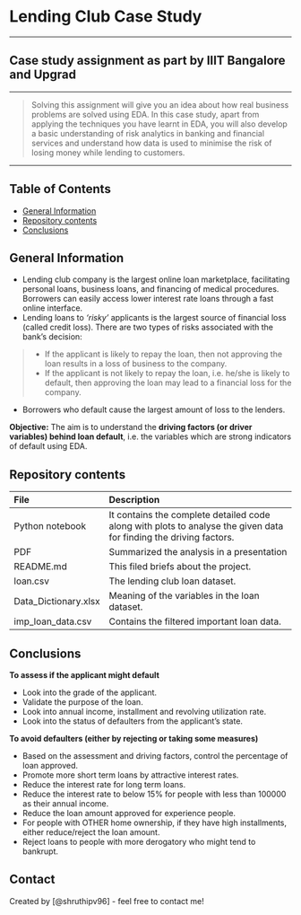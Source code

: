 # Lending Club Case Study
---
## Case study assignment as part by IIIT Bangalore and Upgrad
---
> Solving this assignment will give you an idea about how real business problems are solved using EDA. In this case study, apart from applying the techniques you have learnt in EDA, you will also develop a basic understanding of risk analytics in banking and financial services and understand how data is used to minimise the risk of losing money while lending to customers.
---

## Table of Contents
* [General Information](#general-information)
* [Repository contents](#repository-contents)
* [Conclusions](#conclusions)

## General Information
- Lending club company is the largest online loan marketplace, facilitating personal loans, business loans, and financing of medical procedures. Borrowers can easily access lower interest rate loans through a fast online interface.
- Lending loans to *‘risky’* applicants is the largest source of financial loss (called credit loss). There are two types of risks associated with the bank’s decision:
> - If the applicant is likely to repay the loan, then not approving the loan results in a loss of business to the company.
> - If the applicant is not likely to repay the loan, i.e. he/she is likely to default, then approving the loan may lead to a financial loss for the company.
- Borrowers who default cause the largest amount of loss to the lenders.

**Objective:**
The aim is to understand the **driving factors (or driver variables) behind loan default**, i.e. the variables which are strong indicators of default using EDA.

## Repository contents
| File | Description |
|:-----|:------------|
| Python notebook | It contains the complete detailed code along with plots to analyse the given data for finding the driving factors.|
| PDF | Summarized the analysis in a presentation |
| README.md | This filed briefs about the project. |
| loan.csv | The lending club loan dataset. |
| Data_Dictionary.xlsx | Meaning of the variables in the loan dataset. |
| imp_loan_data.csv | Contains the filtered important loan data. |

## Conclusions
**To assess if the applicant might default**
- Look into the grade of the applicant.
- Validate the purpose of the loan.
- Look into annual income, installment and revolving utilization rate.
- Look into the status of defaulters from the applicant’s state.

**To avoid defaulters (either by rejecting or taking some measures)**
- Based on the assessment and driving factors, control the percentage of loan approved.
- Promote more short term loans by attractive interest rates.
- Reduce the interest rate for long term loans.
- Reduce the interest rate to below 15% for people with less than 100000 as their annual income.
- Reduce the loan amount approved for experience people.
- For people with OTHER home ownership, if they have high installments, either reduce/reject the loan amount.
- Reject loans to people with more derogatory who might tend to bankrupt.

## Contact
Created by [@shruthipv96] - feel free to contact me!
